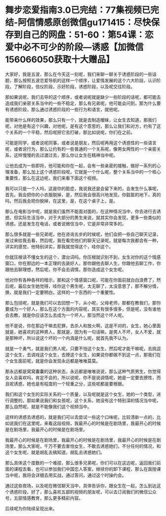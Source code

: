 # 舞步恋爱指南3.0已完结：77集视频已完结-阿信情感原创微信gu171415：尽快保存到自己的网盘：51-60：第54课：恋爱中必不可少的阶段—诱惑【加微信156066050获取十大赠品】

大家好，我是五波，那么在今天这一刻呢，我们来聊一聊关于诱惑阶段的一些话题，那么按照五波恋爱导航的这样一个顺序，让爱情发展的这个六大阶段，认识阶段，了解阶段，信仪阶段，示好阶段，诱惑阶段，以及呢交往阶段。

那如果说呢，我们去导的这个顺序，或者说呢就是缺少一些阶段的话呢，都可能去造成我们亲密关系当中的一些不稳定，那么有兄弟呢，他可能会问到，那为什么要有诱惑阶段，那么通过诱惑阶段的一些行为和语言，就他呢。

能带来什么样的效果，那么只有一个，就是去制造暧昧，让女生去知道，那我们呢，对他是有这个兴趣，对他呢，是有这个意思的，那么让我们和对方，约有了这个关系的一个平稳，然后呢把它去打破，那比如说呢，你们在之前。

可能是同学，或者说呢同事，或者说是朋友，然后呢再用这个诱惑性的一些语言呢，或者说行为，那么让约有的一些普通的一个关系呢，像男女两性的一个亲密关系，这样慢慢的去过渡过去，那么你让女生在精神当中呢。

让他去成为一些即将，他可能和你在一起，会有一些亲密的接触，做好一系列的心理准备，那么加上这个诱惑阶段呢，它就是一个什么呢，整个关系当中的一个核心重要性，那么在这边呢，我们来看下面这个视频。

我可以只是一个人吗，这是你的脏症，我说我还是会留下来的，会发生什么事呢，首先，我会把你的小衣服脱掉，是，然后我会很高兴地发现，你脏脏的地下，真的吗，然后我会把你脱掉，在这里，是，在这个桌子上，是。

那么在电影当中呢，就是我们虽然不能面对面的，在这种情况当中，你去进行去诱惑，但实际生活当中，对于大部分的男生来说，就其实你会发现，更多一些类似的诱惑，还是发生在电话，或者说微信当中，它是非常非常多的。

那么很多就是一些兄弟呢，他在咨询五步的时候呢，他们会把一些自己聊天记录，发过来给我去看，然后呢，我在看完他们的聊天记录呢，就是每次我都会有一种，详实的感觉，他特别详实，那我就觉得这个，哇你这个。

你就压根读不懂女生的这个，潜台词吗，你压根就识别不到，女生对你的这个情感窗口，你在那边的一本正理的去装好人，那你跟他去聊人生，你跟他去聊工作，你跟他去聊理想，然后呢，你不会去调情，那你造成这个女生呢。

他对你有各种各样的暗示，那和这个情感窗口呢，可能在你面前就白白浪费了，然后呢，最后女生她觉得，哇你这个男生呢，太无聊了，太没意思了，那不解分情，换，就是我们一定要明白，这样的一个东西的一个重要性。

那么包括呢，就是我们可以去回想一下，从小呢，父母老师，那都在教我们，那你要成为一个好人，那么在这个方面的内容呢，其实有很多很多，但是呢，没有谁他会去教，就是你应该怎么去成为一个坏人，那当然这个坏人呢。

他不是说，你在那边干嘛去犯罪，去杀人和放火啊，这是不对的，女生，她心里面就是，她喜欢的这种男人，那就是，因为有一句话嘛，是男人不坏，女人不爱，就是那种坏，所以说这个坏的一个内涵是什么呢，就首先我不认为。

就是一个勇气，就是我们男人呢，只要不怕这个女生，然后呢才能干嘛呢，去挑逗这个女生，去调戏这个女生，去撩这个女生，如果说你都做不到这一点，那我们在个女生面前呢，就是你会发现永远都是唯唯莫莫。

那永远都是窝窝囊囊的这种状态，永远都是唯唯说说，那么这种气质男生，你觉得女人会喜欢吗，肯定不会的，所以说呢，你不是说调情呢，她是一定要去撩性，而且呢诱惑，她也是有程度的一个轻重之分，这些呢都是要根据。

我们和这个女生的实际关系的一个质量，以及呢就是这个女生，她的一个类型，进行调整的，那如果说我们和女孩呢，这个关系，她没有这个特别深的情况当中呢，那么自然呢，就是不能像我们这个视频当中。

这样的诱惑去诱惑的，就是我们可以去尝试一些这个口味呢，比较清新一点的，比如说我们在这里呢，来看这段视频，我最开心的时候是在剧场里，我最开心的时候是在剧场里，我最开心的时候是在剧场里。

我最开心的时候是在剧场里，我最开心的时候是在剧场里，我最开心的时候是在剧场里，那么大家呢，千万不要去害怕女生，不敢去诱惑她们，不分任何的情况，和这个女生呢，就是胡乱去搞知道，胡乱去诱惑她们。

那么具体这个度数的一个难捏，那么很多兄弟呢，你们可以在这边呢，返回我们前面的课程去看，也可以参加我们中国恋人答案，继续你的卸下课程，那么在面授课当中呢，我将会详细去用实战，通过答问，通过这个时操约会。

通过这些夜场，以及呢在微信聊天当中，具体告诉你，跟女生在一起，怎么到达这个诱惑阶段，好了，那么喜欢五部的视频的朋友呢，可以去订阅我们的微信公众号，五部情感教育，那么更多精彩内容。

后续呢为你陆续呈现出来。